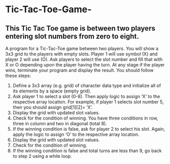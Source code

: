 # Tic-Tac-Toe-Game-
This Tic Tac Toe game is between two players entering slot numbers from zero to eight.
-----------------------------------------------------------------------------
A program for a Tic-Tac-Toe game between two players. You will
show a 3x3 grid to the players with empty slots. Player 1 will use symbol
(X) and player 2 will use (O). Ask players to select the slot number and
fill that with X or O depending upon the player having the turn. At any
stage if the player wins, terminate your program and display the result.
You should follow these steps:
1. Define a 3x3 array (e.g. grid) of character data type and initialize
all of its elements by a space (empty grid).
2. Ask player 1 to select a slot (0-8). Then apply logic to assign ‘X’
to the respective array location. For example, if player 1 selects
slot number 5, then you should assign grid[1][2]= ‘X’.
3. Display the grid with updated slot values.
4. Check for the condition of winning. You have three conditions in
row, three in column and two in diagonal (total 8).
5. If the winning condition is false, ask for player 2 to select his
slot. Again, apply the logic to assign ‘O’ to the respective array
location.
6. Display the grid with updated slot values.
7. Check for the condition of winning.
8. If the winning condition is false and total turns are less than 9,
go back to step 2 using a while loop.
